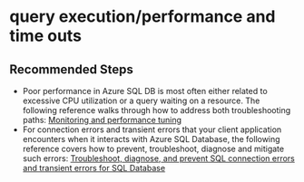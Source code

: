 <properties
	pageTitle="query execution/unexpected behavior"
	description="query execution/unexpected behavior"
	service="microsoft.sql"
	resource="servers"
	authors="emlisa"
	displayOrder="6"
	selfHelpType="generic"
	supportTopicIds="31980438"
	resourceTags="databases, servers"
	productPesIds="13491"
	cloudEnvironments="public"
	articleId="765e1251-b25d-454d-9625-80d7e8bca70a"
/>

# query execution/performance and time outs

## **Recommended Steps**

* Poor performance in Azure SQL DB is most often either related to excessive CPU utilization or a query waiting on a resource.  The following reference walks through how to address both troubleshooting paths: [Monitoring and performance tuning](https://docs.microsoft.com/azure/sql-database/sql-database-monitor-tune-overview/)<br>
* For connection errors and transient errors that your client application encounters when it interacts with Azure SQL Database, the following reference covers how to prevent, troubleshoot, diagnose and mitigate such errors: [Troubleshoot, diagnose, and prevent SQL connection errors and transient errors for SQL Database](https://docs.microsoft.com/azure/sql-database/sql-database-connectivity-issues/)
